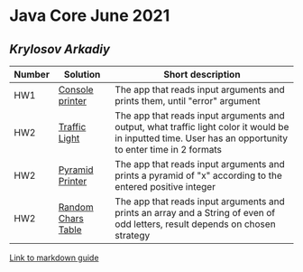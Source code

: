 # Java Core June 2021

## *Krylosov Arkadiy*

| Number | Solution  | Short description
| --- | --- | --- |
| HW1 | [Console printer](https://github.com/NikolaevArtem/Java_Core_June_2021/tree/feature/KrylosovArkady/src/main/java/homework_1) | The app that reads input arguments and prints them, until "error" argument |
| HW2 | [Traffic Light](https://github.com/NikolaevArtem/Java_Core_June_2021/tree/feature/KrylosovArkady/src/main/java/homework_2/trafficLight) | The app that reads input arguments and output, what traffic light color it would be in inputted time. User has an opportunity to enter time in 2 formats |
| HW2 | [Pyramid Printer](https://github.com/NikolaevArtem/Java_Core_June_2021/tree/feature/KrylosovArkady/src/main/java/homework_2/pyramidPrinter) | The app that reads input arguments and prints a pyramid of "x" according to the entered positive integer|
| HW2 | [Random Chars Table](https://github.com/NikolaevArtem/Java_Core_June_2021/tree/feature/KrylosovArkady/src/main/java/homework_2/randomCharsTable) | The app that reads input arguments and prints an array and a String of even of odd letters, result depends on chosen strategy| 
[Link to markdown guide](https://github.com/adam-p/markdown-here/wiki/Markdown-Cheatsheet)
